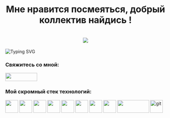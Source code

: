 <h1 align="center">Мне нравится посмеяться, добрый коллектив найдись !</h1>
<h1 align="center"><img src="https://i.gifer.com/origin/45/45f92e6ce617073d35152225fdcb8644_w200.webp" /></h1>

<img src="https://readme-typing-svg.herokuapp.com?font=Fira+Code&duration=2000&pause=1000&multiline=true&width=1100&height=150&separator=%3C&lines=%D0%9A%D1%80%D0%BE%D0%BC%D0%B5+%D1%83%D1%87%D0%B5%D0%B1%D0%BD%D1%8B%D1%85+%D0%BF%D1%80%D0%BE%D0%B5%D0%BA%D1%82%D0%BE%D0%B2+%D0%B8%D0%BC%D0%B5%D1%8E+%D0%BE%D0%BF%D1%8B%D1%82+%D0%B2+%D1%80%D0%B0%D0%B7%D1%80%D0%B0%D0%B1%D0%BE%D1%82%D0%BA%D0%B5+%D0%B8+%D0%B8%D1%81%D0%BF%D0%BE%D0%BB%D1%8C%D0%B7%D0%BE%D0%B2%D0%B0%D0%BD%D0%B8%D0%B8+%D1%82%D0%B5%D1%85%D0%BD%D0%BE%D0%BB%D0%BE%D0%B3%D0%B8%D0%B9%3A%3C-+Puppeteer%3A+%D0%B0%D0%B2%D1%82%D0%BE%D0%BC%D0%B0%D1%82%D0%B8%D0%B7%D0%B0%D1%86%D0%B8%D1%8F+Chrome+%D0%B8+%D0%B2%D0%B5%D0%B1-%D1%81%D0%BA%D1%80%D0%B0%D0%BF%D0%B8%D0%BD%D0%B3.+%D0%9D%D0%B0%D0%BF%D0%B8%D1%81%D0%B0%D0%BD%D0%BE+%D0%BD%D0%B5%D1%81%D0%BA%D0%BE%D0%BB%D1%8C%D0%BA%D0%BE+%D0%BF%D0%B0%D1%80%D1%81%D0%B5%D1%80%D0%BE%D0%B2;%3C-+%D0%A7%D0%B0%D1%82-%D0%B1%D0%BE%D1%82%D1%8B+%D0%B2+%D0%BC%D0%B5%D1%81%D1%81%D0%B5%D0%BD%D0%B4%D0%B6%D0%B5%D1%80%D0%B0%D1%85+WhatsApp+%26+Telegram;%3C-+Desktop+%D0%BF%D1%80%D0%B8%D0%BB%D0%BE%D0%B6%D0%B5%D0%BD%D0%B8%D0%B5+%D0%BD%D0%B0+Electron+JS+%D0%B4%D0%BB%D1%8F+%D0%BC%D0%B0%D1%81%D1%81%D0%BE%D0%B2%D0%BE%D0%B9+%D1%80%D0%B0%D1%81%D1%81%D1%8B%D0%BB%D0%BA%D0%B8+email;%3C-+%D0%92%D0%B5%D1%80%D1%81%D1%82%D0%BA%D0%B0+email+%D0%BF%D0%B8%D1%81%D0%B5%D0%BC+%D0%BD%D0%B0+%D1%84%D1%80%D0%B5%D0%B9%D0%BC%D0%B2%D0%BE%D1%80%D0%BA%D0%B5+MJML;%3C+" alt="Typing SVG" />

<h3 align="left">Свяжитесь со мной:</h3>
<p align="left">
<a href="https://t.me/irkut127" target="blank"><img align="center" src="https://cdn.icon-icons.com/icons2/2530/PNG/512/telegram_button_icon_151837.png" alt="" height="26" width="100" /></a>
</p>

<h3 align="left">Мой скромный стек технологий:</h3>
<p align="left"> 
<a href="https://www.adobe.com/ru/products/xd.html" target="_blank"><img src="https://cdn.jsdelivr.net/gh/devicons/devicon/icons/xd/xd-plain.svg" width="40" height="40"/></a> 
<a href="https://www.figma.com/" target="_blank"><img src="https://cdn.jsdelivr.net/gh/devicons/devicon/icons/figma/figma-original.svg" width="40" height="40"/></a>
<a href="https://www.w3.org/html/" target="_blank"><img src="https://cdn.jsdelivr.net/gh/devicons/devicon/icons/html5/html5-plain.svg" width="40" height="40"/></a>  
<a href="https://www.w3schools.com/css/" target="_blank"><img src="https://cdn.jsdelivr.net/gh/devicons/devicon/icons/css3/css3-plain.svg" width="40" height="40"/></a>
<a href="#" target="_blank"><img src="https://cdn.jsdelivr.net/gh/devicons/devicon/icons/javascript/javascript-plain.svg" width="40" height="40"/></a>
<a href="#" target="_blank"><img src="https://cdn.jsdelivr.net/gh/devicons/devicon/icons/npm/npm-original-wordmark.svg" width="40" height="40"/></a>
<a href="#" target="_blank"><img src="https://cdn.jsdelivr.net/gh/devicons/devicon/icons/react/react-original-wordmark.svg" width="40" height="40"/></a>
<a href="#" target="_blank"><img src="https://cdn.jsdelivr.net/gh/devicons/devicon/icons/nodejs/nodejs-original.svg" width="40" height="40"/></a>
<a href="#" target="_blank"><img src="https://documentation.mjml.io/images/logo.png" width="100" height="40"/></a>
<a href="https://git-scm.com/" target="_blank"><img src="https://www.vectorlogo.zone/logos/git-scm/git-scm-icon.svg" alt="git" width="40" height="40"/></a>
</p>
